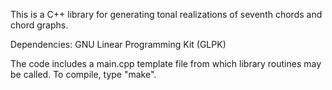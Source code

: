 This is a C++ library for generating tonal realizations of seventh chords and chord graphs.

Dependencies: GNU Linear Programming Kit (GLPK)

The code includes a main.cpp template file from which library routines may be called. To compile, type "make".
